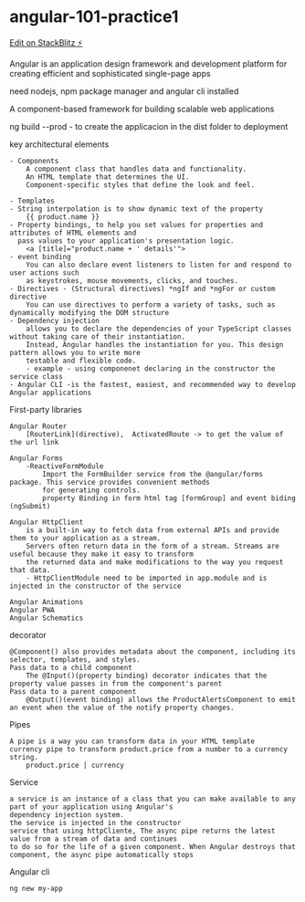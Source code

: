 # angular-101-practice1

[Edit on StackBlitz ⚡️](https://stackblitz.com/edit/angular-101-practice1)

Angular is an application design framework and development platform for creating efficient 
and sophisticated single-page apps

need nodejs, npm package manager and angular cli installed

A component-based framework for building scalable web applications

ng build --prod   - to create the applicacion in the dist folder to deployment

key architectural elements

    - Components
        A component class that handles data and functionality.
        An HTML template that determines the UI.
        Component-specific styles that define the look and feel.

    - Templates
    - String interpolation is to show dynamic text of the property
        {{ product.name }}
    - Property bindings, to help you set values for properties and attributes of HTML elements and 
      pass values to your application's presentation logic.
        <a [title]="product.name + ' details'">
    - event binding
        You can also declare event listeners to listen for and respond to user actions such 
        as keystrokes, mouse movements, clicks, and touches.
    - Directives - (Structural directives) *ngIf and *ngFor or custom directive
        You can use directives to perform a variety of tasks, such as dynamically modifying the DOM structure
    - Dependency injection 
        allows you to declare the dependencies of your TypeScript classes without taking care of their instantiation. 
        Instead, Angular handles the instantiation for you. This design pattern allows you to write more 
        testable and flexible code.
        - example - using componenet declaring in the constructor the service class
    - Angular CLI -is the fastest, easiest, and recommended way to develop Angular applications

First-party libraries

    Angular Router  
        [RouterLink](directive),  ActivatedRoute -> to get the value of the url link

    Angular Forms
        -ReactiveFormModule
            Import the FormBuilder service from the @angular/forms package. This service provides convenient methods 
            for generating controls.
            property Binding in form html tag [formGroup] and event biding (ngSubmit)

    Angular HttpClient
        is a built-in way to fetch data from external APIs and provide them to your application as a stream.
        Servers often return data in the form of a stream. Streams are useful because they make it easy to transform
        the returned data and make modifications to the way you request that data.
        - HttpClientModule need to be imported in app.module and is injected in the constructor of the service
        
    Angular Animations
    Angular PWA
    Angular Schematics

decorator 

    @Component() also provides metadata about the component, including its selector, templates, and styles.
    Pass data to a child component
        The @Input()(property binding) decorator indicates that the property value passes in from the component's parent
    Pass data to a parent component
        @Output()(event binding) allows the ProductAlertsComponent to emit an event when the value of the notify property changes.

Pipes

    A pipe is a way you can transform data in your HTML template
    currency pipe to transform product.price from a number to a currency string.
        product.price | currency

Service

    a service is an instance of a class that you can make available to any part of your application using Angular's
    dependency injection system.
    the service is injected in the constructor
    service that using httpCliente, The async pipe returns the latest value from a stream of data and continues 
    to do so for the life of a given component. When Angular destroys that component, the async pipe automatically stops

Angular cli
    
    ng new my-app
    
